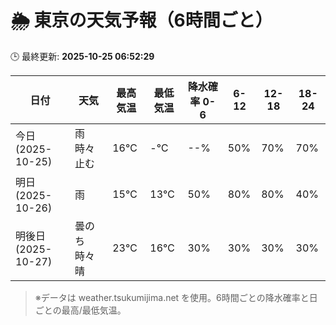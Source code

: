 # 🌦️ 東京の天気予報（6時間ごと）

🕒 最終更新: **2025-10-25 06:52:29**

| 日付 | 天気 | 最高気温 | 最低気温 | 降水確率 0-6 | 6-12 | 12-18 | 18-24 |
|------|------|----------|----------|------------|------|------|------|
| 今日 (2025-10-25) | 雨時々止む | 16℃ | -℃ | --% | 50% | 70% | 70% |
| 明日 (2025-10-26) | 雨 | 15℃ | 13℃ | 50% | 80% | 80% | 40% |
| 明後日 (2025-10-27) | 曇のち時々晴 | 23℃ | 16℃ | 30% | 30% | 30% | 30% |

> ※データは weather.tsukumijima.net を使用。6時間ごとの降水確率と日ごとの最高/最低気温。